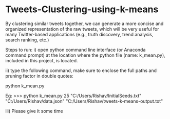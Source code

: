 # Tweets-Clustering-using-k-means
By clustering similar tweets together, we can generate a more concise and organized representation of the raw tweets, which will be very useful for many Twitter-based applications (e.g., truth discovery, trend analysis, search ranking, etc.)

Steps to run:
i)	open python command line interface (or Anaconda command prompt) at the location where the python file (name: k_mean.py), included in this project, is located.

ii)	type the following command, make sure to enclose the full paths and pruning factor in double quotes:

python k_mean.py <value of K> <full path of initial seed file > <full path of tweets file> <path on the computer where you want to save output>

Eg: >>> python k_mean.py 25 "C:/Users/Rishav/InitialSeeds.txt" "C:/Users/Rishav/data.json" "C:/Users/Rishav/tweets-k-means-output.txt"

iii)	Please give it some time
